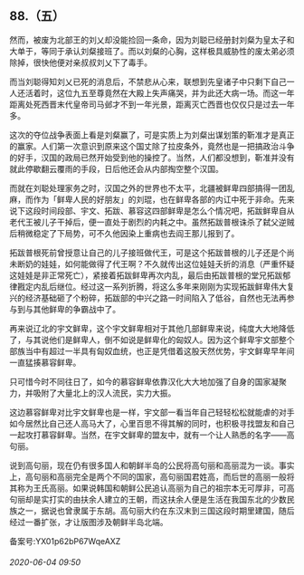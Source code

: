 ## 88.（五）
然而，被废为北部王的刘乂却没能捡回一条命，因为刘聪已经册封刘粲为皇太子和大单于，等同于承认刘粲接班了。而以刘粲的心胸，这样极具威胁性的废太弟必须除掉，很快他便对亲叔叔刘乂下了毒手。



而当刘聪得知刘乂已死的消息后，不禁悲从心来，联想到先皇诸子中只剩下自己一人还活着时，这位九五至尊竟然在大殿上失声痛哭，并为此还大病一场。而这一年距离处死西晋末代皇帝司马邺才不到一年光景，距离灭亡西晋也仅仅只是过去一年多。



这次的夺位战争表面上看是刘粲赢了，可是实质上为刘粲出谋划策的靳准才是真正的赢家。人们第一次意识到原来这个国丈除了拉皮条外，竟然也是一把搞政治斗争的好手，汉国的政局已然开始受到他的操控了。当然，人们都没想到，靳准并没有就此停歇翻云覆雨的手段，日后他还会从内部掏空整个汉国。



而就在刘聪处理家务之时，汉国之外的世界也不太平，北疆被鲜卑四部搞得一团乱麻，而作为「鲜卑人民的好朋友」的刘琨，也在鲜卑各部的内讧中死于非命。先来说下这段时间段部、宇文、拓跋、慕容这四部鲜卑是怎么个情况吧，拓跋鲜卑自从老代王被儿子干掉后，便一直处于剧烈的内耗之中。虽然拓跋普根诛杀了弑父逆贼后稍微稳定了下局势，可不久他因染上重病也去阎王那儿报到了。



拓跋普根死前曾授意让自己的儿子接班做代王，可是这个拓跋普根的儿子还是个尚未断奶的娃娃，如何能做得了代王啊？不久就传出这位娃娃夭折的消息（严重怀疑这娃娃是非正常死亡），紧接着拓跋鲜卑再次内乱，最后由拓跋普根的堂兄拓跋郁律戡定内乱后继位。经过这一系列折腾，将这么多年来刚刚为实现拓跋鲜卑伟大复兴的经济基础砸了个粉碎，拓跋部的中兴之路一时间陷入了低谷，自然也无法再参与到与其他鲜卑的争霸战中了。



再来说辽北的宇文鲜卑，这个宇文鲜卑相对于其他几部鲜卑来说，纯度大大地降低了，与其说他们是鲜卑人，倒不如说是鲜卑化的匈奴人。因为这个鲜卑宇文部整个部族当中有超过一半具有匈奴血统，也正是凭借着这股天然优势，宇文鲜卑早年间一直猛揍慕容鲜卑。



只可惜今时不同往日了，如今的慕容鲜卑依靠汉化大大地加强了自身的国家凝聚力，并吸附了大量北上的汉人流民，实力大振。



这边慕容鲜卑对比宇文鲜卑也是一样，宇文部一看当年自己轻轻松松就能虐的对手如今居然比自己还人高马大了，心里百思不得其解的同时，也积极寻找盟友和自己一起攻打慕容鲜卑。当然，在宇文鲜卑的盟友中，就有一个让人熟悉的名字——高句丽。



说到高句丽，现在仍有很多国人和朝鲜半岛的公民将高句丽和高丽混为一谈。事实上，高句丽和高丽完全是两个不同的国家，高句丽国君姓高，而后世的高丽一般将其称为王氏高丽。如果说韩国和朝鲜公民追认高丽为自己的祖宗本无可厚非，可高句丽却是实打实的由扶余人建立的王朝，而这扶余人便是生活在我国东北的少数民族之一，据说也曾隶属于东胡。高句丽大约在东汉末到三国这段时期里建国，随后经过一番扩张，才让版图涉及朝鲜半岛北端。



备案号:YX01p62bP67WqeAXZ


###### 2020-06-04 09:50
